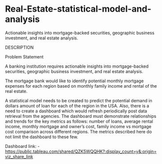 # Real-Estate-statistical-model-and-analysis
Actionable insights into mortgage-backed securities, geographic business investment, and real estate analysis. 

DESCRIPTION

Problem Statement
 
A banking institution requires actionable insights into mortgage-backed securities, geographic business investment, and real estate analysis. 

The mortgage bank would like to identify potential monthly mortgage expenses for each region based on monthly family income and rental of the real estate.

A statistical model needs to be created to predict the potential demand in dollars amount of loan for each of the region in the USA. Also, there is a need to create a dashboard which would refresh periodically post data retrieval from the agencies.
The dashboard must demonstrate relationships and trends for the key metrics as follows: number of loans, average rental income, monthly mortgage and owner’s cost, family income vs mortgage cost comparison across different regions. The metrics described here do not limit the dashboard to these few.

Dashboard link: -
https://public.tableau.com/shared/QZK5WQQHK?:display_count=y&:origin=viz_share_link

